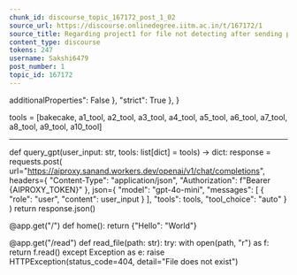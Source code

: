 ```yaml
---
chunk_id: discourse_topic_167172_post_1_02
source_url: https://discourse.onlinedegree.iitm.ac.in/t/167172/1
source_title: Regarding project1 for file not detecting after sending post request
content_type: discourse
tokens: 247
username: Sakshi6479
post_number: 1
topic_id: 167172
---
```


additionalProperties": False
 },
 "strict": True
 },
}

tools = [bakecake, a1_tool, a2_tool, a3_tool, a4_tool, a5_tool, a6_tool, a7_tool, a8_tool, a9_tool, a10_tool]

---

def query_gpt(user_input: str, tools: list[dict] = tools) -&gt; dict:
 response = requests.post(
 url="https://aiproxy.sanand.workers.dev/openai/v1/chat/completions",
 headers={
 "Content-Type": "application/json",
 "Authorization": f"Bearer {AIPROXY_TOKEN}"
 },
 json={
 "model": "gpt-4o-mini",
 "messages": [
 {
 "role": "user",
 "content": user_input
 }
 ],
 "tools": tools,
 "tool_choice": "auto"
 }
 )
 return response.json()

@app.get("/")
def home():
 return {"Hello": "World"}

@app.get("/read")
def read_file(path: str):
 try:
 with open(path, "r") as f:
 return f.read()
 except Exception as e:
 raise HTTPException(status_code=404, detail="File does not exist")
